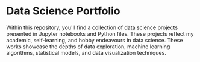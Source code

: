 # Data Science Portfolio
Within this repository, you'll find a collection of data science projects presented in Jupyter notebooks and Python files. These projects reflect my academic, self-learning, and hobby endeavours in data science. These works showcase the depths of data exploration, machine learning algorithms, statistical models, and data visualization techniques.
